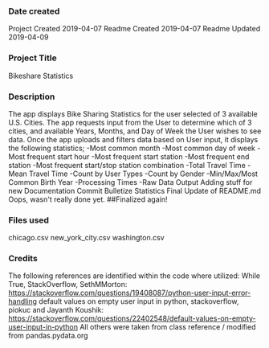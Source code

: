 ### Date created
Project Created 2019-04-07
Readme Created 2019-04-07
Readme Updated 2019-04-09

### Project Title
Bikeshare Statistics

### Description
The app displays Bike Sharing Statistics for the user selected of 3 available U.S. Cities.
The app requests input from the User to determine which of 3 cities, and available Years, Months, and Day of Week the User wishes to see data.
Once the app uploads and filters data based on User input, it displays the following statistics; 
-Most common month
-Most common day of week
-Most frequent start hour
-Most frequent start station
-Most frequent end station
-Most frequent start/stop station combination
-Total Travel Time
-Mean Travel Time
-Count by User Types
-Count by Gender
-Min/Max/Most Common Birth Year
-Processing Times
-Raw Data Output
Adding stuff for new Documentation Commit
Bulletize Statistics
Final Update of README.md
Oops, wasn't really done yet.
##Finalized again!

### Files used
chicago.csv
new_york_city.csv
washington.csv

### Credits
The following references are identified within the code where utilized:
While True, StackOverflow, SethMMorton: <https://stackoverflow.com/questions/19408087/python-user-input-error-handling>
default values on empty user input in python, stackoverflow, piokuc and Jayanth Koushik: <https://stackoverflow.com/questions/22402548/default-values-on-empty-user-input-in-python>
All others were taken from class reference / modified from pandas.pydata.org